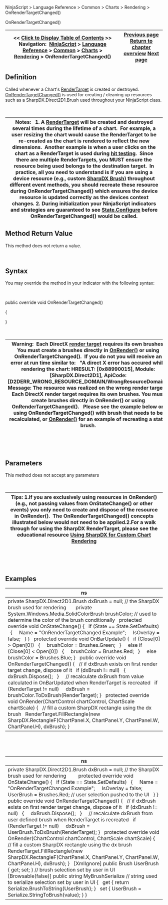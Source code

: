 ﻿


NinjaScript \> Language Reference \> Common \> Charts \> Rendering \> OnRenderTargetChanged()






















OnRenderTargetChanged()







| \<\< [Click to Display Table of Contents](onrendertargetchanged.md) \>\> **Navigation:**     [NinjaScript](ninjascript.md) \> [Language Reference](language_reference_wip.md) \> [Common](common.md) \> [Charts](chart.md) \> [Rendering](rendering.md) \> OnRenderTargetChanged() | [Previous page](onrender.md) [Return to chapter overview](rendering.md) [Next page](panelui.md) |
| --- | --- |











## Definition


Called whenever a Chart's [RenderTarget](rendertarget.md) is created or destroyed. [OnRenderTargetChanged()](onrendertargetchanged.md) is used for creating / cleaning up resources such as a SharpDX.Direct2D1\.Brush used throughout your NinjaScript class.


 




| Notes:    1\. A [RenderTarget](rendertarget.md) will be created and destroyed several times during the lifetime of a chart.  For example, a user resizing the chart would cause the RenderTarget to be re\-created as the chart is rendered to reflect the new dimensions.  Another example is when a user clicks on the chart as a RenderTarget is used during [hit testing](isinhittest.md).  Since there are multiple RenderTargets, you MUST ensure the resource being used belongs to the destination target.  In practice, all you need to understand is if you are using a device resource (e.g., custom [SharpDX Brush)](brushes.md) throughout different event methods, you should recreate these resource during OnRenderTargetChanged() which ensures the device resource is updated correctly as the devices context changes. 2\. During initialization your NinjaScript indicators and strategies are guaranteed to see [State.Configure](onstatechange.md) before OnRenderTargetChanged() would be called. |
| --- |



## 


## 


## Method Return Value


This method does not return a value.


 


## Syntax


You may override the method in your indicator with the following syntax:


 


public override void OnRenderTargetChanged()  

{  

}


 




| Warning:  Each DirectX [render target](rendertarget.md) requires its own brushes. You must create a brushes directly in [OnRender()](onrender.md) or using OnRenderTargetChanged().  If you do not you will receive an error at run time similar to:    "A direct X error has occured while rendering the chart: HRESULT: \[0x88990015], Module: \[SharpDX.Direct2D1], ApiCode: \[D2DERR\_WRONG\_RESOURCE\_DOMAIN/WrongResourceDomain], Message: The resource was realized on the wrong render target. : Each DirectX render target requires its own brushes. You must create brushes directly in OnRender() or using OnRenderTargetChanged().   Please see the example below on using OnRenderTargetChanged() with brush that needs to be recalculated, or [OnRender()](onrender.md) for an example of recreating a static brush. |
| --- |



 


 


## Parameters


This method does not accept any parameters


 




| Tips:  1\.If you are exclusively using resources in OnRender() (e.g., not passing values from OnStateChange() or other events) you only need to create and dispose of the resource in OnRender().  The OnRenderTargetChanged() concepts illustrated below would not need to be applied.2\.For a walk through for using the SharpDX RenderTarget, please see the educational resource [Using SharpDX for Custom Chart Rendering](using_sharpdx_for_custom_chart_rendering.md) |
| --- |



 


 


## Examples




| ns |
| --- |
| private SharpDX.Direct2D1\.Brush dxBrush \= null; // the SharpDX brush used for rendering       private System.Windows.Media.SolidColorBrush brushColor; // used to determine the color of the brush conditionally   protected override void OnStateChange() {    if (State \=\= State.SetDefaults)    {      Name \= "OnRenderTargetChanged Example";      IsOverlay \= false;    } }   protected override void OnBarUpdate() {    if (Close\[0] \> Open\[0])    {      brushColor \= Brushes.Green;    }      else if (Close\[0] \< Open\[0])    {      brushColor \= Brushes.Red;    }      else brushColor \= Brushes.Blue; }   public override void OnRenderTargetChanged() {    // if dxBrush exists on first render target change, dispose of it    if (dxBrush !\= null)    {      dxBrush.Dispose();    }      // recalculate dxBrush from value calculated in OnBarUpdated when RenderTarget is recreated    if (RenderTarget !\= null)      dxBrush \= brushColor.ToDxBrush(RenderTarget); }   protected override void OnRender(ChartControl chartControl, ChartScale chartScale) {    // fill a custom SharpDX rectangle using the dx brush    RenderTarget.FillRectangle(new SharpDX.RectangleF(ChartPanel.X, ChartPanel.Y, ChartPanel.W, ChartPanel.H), dxBrush); } |



 


 




| ns |
| --- |
| private SharpDX.Direct2D1\.Brush dxBrush \= null; // the SharpDX brush used for rendering         protected override void OnStateChange() {    if (State \=\= State.SetDefaults)    {      Name \= "OnRenderTargetChanged Example";      IsOverlay \= false;      UserBrush \= Brushes.Red; // user selection pushed to the UI    } } public override void OnRenderTargetChanged() {    // if dxBrush exists on first render target change, dispose of it    if (dxBrush !\= null)    {      dxBrush.Dispose();    }      // recalculate dxBrush from user defined brush when RenderTarget is recreated    if (RenderTarget !\= null)      dxBrush \= UserBrush.ToDxBrush(RenderTarget); }   protected override void OnRender(ChartControl chartControl, ChartScale chartScale) {    // fill a custom SharpDX rectangle using the dx brush    RenderTarget.FillRectangle(new SharpDX.RectangleF(ChartPanel.X, ChartPanel.Y, ChartPanel.W, ChartPanel.H), dxBrush); }   \[XmlIgnore] public Brush UserBrush { get; set; } // brush selection set by user in UI   \[Browsable(false)] public string MyBrushSerialize // string used to serialize selection set by user in UI {    get { return Serialize.BrushToString(UserBrush); }    set { UserBrush \= Serialize.StringToBrush(value); } } |









